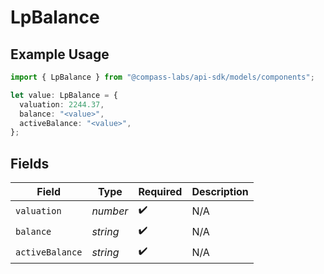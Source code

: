 # LpBalance

## Example Usage

```typescript
import { LpBalance } from "@compass-labs/api-sdk/models/components";

let value: LpBalance = {
  valuation: 2244.37,
  balance: "<value>",
  activeBalance: "<value>",
};
```

## Fields

| Field              | Type               | Required           | Description        |
| ------------------ | ------------------ | ------------------ | ------------------ |
| `valuation`        | *number*           | :heavy_check_mark: | N/A                |
| `balance`          | *string*           | :heavy_check_mark: | N/A                |
| `activeBalance`    | *string*           | :heavy_check_mark: | N/A                |